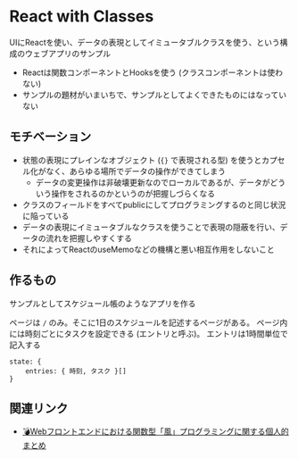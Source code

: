 # React with Classes

UIにReactを使い、データの表現としてイミュータブルクラスを使う、という構成のウェブアプリのサンプル

- Reactは関数コンポーネントとHooksを使う (クラスコンポーネントは使わない)
- サンプルの題材がいまいちで、サンプルとしてよくできたものにはなっていない

## モチベーション

- 状態の表現にプレインなオブジェクト (`{}` で表現される型) を使うとカプセル化がなく、あらゆる場所でデータの操作ができてしまう
    - データの変更操作は非破壊更新なのでローカルであるが、データがどういう操作をされるのかというのが把握しづらくなる
- クラスのフィールドをすべてpublicにしてプログラミングするのと同じ状況に陥っている
- データの表現にイミュータブルなクラスを使うことで表現の隠蔽を行い、データの流れを把握しやすくする
- それによってReactのuseMemoなどの機構と悪い相互作用をしないこと

## 作るもの

サンプルとしてスケジュール帳のようなアプリを作る

ページは `/` のみ。そこに1日のスケジュールを記述するページがある。
ページ内には時刻ごとにタスクを設定できる (エントリと呼ぶ)。
エントリは1時間単位で記入する

    state: {
        entries: { 時刻, タスク }[]
    }

## 関連リンク

- [💣Webフロントエンドにおける関数型「風」プログラミングに関する個人的まとめ](https://qiita.com/u83unlimited/items/834131fba97438323706)
